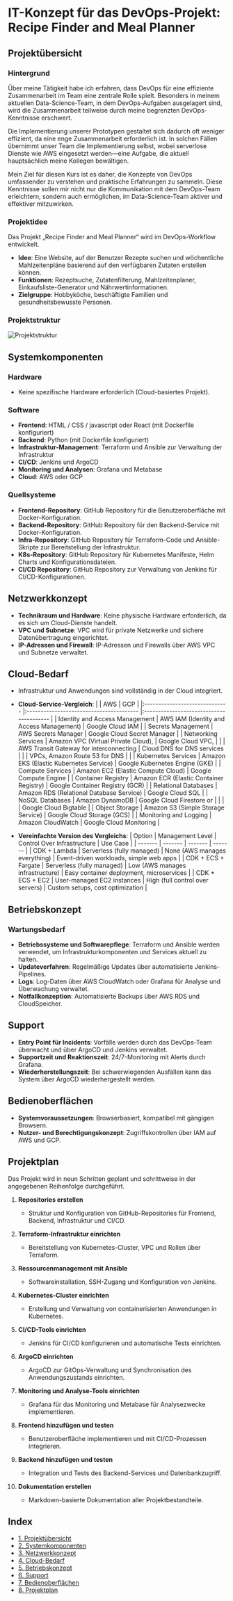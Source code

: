 # IT-Konzept für das DevOps-Projekt: Recipe Finder and Meal Planner

## Projektübersicht

### Hintergrund
Über meine Tätigkeit habe ich erfahren, dass DevOps für eine effiziente Zusammenarbeit im Team eine zentrale Rolle spielt. Besonders in meinem aktuellen Data-Science-Team, in dem DevOps-Aufgaben ausgelagert sind, wird die Zusammenarbeit teilweise durch meine begrenzten DevOps-Kenntnisse erschwert.

Die Implementierung unserer Prototypen gestaltet sich dadurch oft weniger effizient, da eine enge Zusammenarbeit erforderlich ist. In solchen Fällen übernimmt unser Team die Implementierung selbst, wobei serverlose Dienste wie AWS eingesetzt werden—eine Aufgabe, die aktuell hauptsächlich meine Kollegen bewältigen.

Mein Ziel für diesen Kurs ist es daher, die Konzepte von DevOps umfassender zu verstehen und praktische Erfahrungen zu sammeln. Diese Kenntnisse sollen mir nicht nur die Kommunikation mit dem DevOps-Team erleichtern, sondern auch ermöglichen, im Data-Science-Team aktiver und effektiver mitzuwirken.

### Projektidee
Das Projekt „Recipe Finder and Meal Planner“ wird im DevOps-Workflow entwickelt.

- **Idee**: Eine Website, auf der Benutzer Rezepte suchen und wöchentliche Mahlzeitenpläne basierend auf den verfügbaren Zutaten erstellen können.
- **Funktionen**: Rezeptsuche, Zutatenfilterung, Mahlzeitenplaner, Einkaufsliste-Generator und Nährwertinformationen.
- **Zielgruppe**: Hobbyköche, beschäftigte Familien und gesundheitsbewusste Personen.

### Projektstruktur
![Projektstruktur](images/projektstruktur.png)

## Systemkomponenten

### Hardware
- Keine spezifische Hardware erforderlich (Cloud-basiertes Projekt).
  
### Software
- **Frontend**: HTML / CSS / javascript oder React (mit Dockerfile konfiguriert)
- **Backend**: Python (mit Dockerfile konfiguriert)
- **Infrastruktur-Management**: Terraform und Ansible zur Verwaltung der Infrastruktur
- **CI/CD**: Jenkins und ArgoCD
- **Monitoring und Analysen**: Grafana und Metabase 
- **Cloud**: AWS oder GCP

### Quellsysteme
- **Frontend-Repository**: GitHub Repository für die Benutzeroberfläche mit Docker-Konfiguration.
- **Backend-Repository**: GitHub Repository für den Backend-Service mit Docker-Konfiguration.
- **Infra-Repository**: GitHub Repository für Terraform-Code und Ansible-Skripte zur Bereitstellung der Infrastruktur.
- **K8s-Repository**: GitHub Repository für Kubernetes Manifeste, Helm Charts und Konfigurationsdateien.
- **CI/CD Repository**: GitHub Repository zur Verwaltung von Jenkins für CI/CD-Konfigurationen.


## Netzwerkkonzept

- **Technikraum und Hardware**: Keine physische Hardware erforderlich, da es sich um Cloud-Dienste handelt.
- **VPC und Subnetze**: VPC wird für private Netzwerke und sichere Datenübertragung eingerichtet.
- **IP-Adressen und Firewall**: IP-Adressen und Firewalls über AWS VPC und Subnetze verwaltet.


## Cloud-Bedarf

- Infrastruktur und Anwendungen sind vollständig in der Cloud integriert. 

- **Cloud-Service-Vergleich**:
|                                | AWS                                      | GCP                                      |
|:------------------------------ |:---------------------------------------- |:---------------------------------------- |
| Identity and Access Management | AWS IAM (Identity and Access Management) | Google Cloud IAM                         |
| Secrets Management             | AWS Secrets Manager                      | Google Cloud Secret Manager              |
| Networking Services            | Amazon VPC (Virtual Private Cloud),      | Google Cloud VPC,                        |
|                                | AWS Transit Gateway for interconnecting  | Cloud DNS for DNS services               |
|                                | VPCs, Amazon Route 53 for DNS            |                                          |
| Kubernetes Services            | Amazon EKS (Elastic Kubernetes Service)  | Google Kubernetes Engine (GKE)           |
| Compute Services               | Amazon EC2 (Elastic Compute Cloud)       | Google Compute Engine                    |
| Container Registry             | Amazon ECR (Elastic Container Registry)  | Google Container Registry (GCR)          |
| Relational Databases           | Amazon RDS (Relational Database Service) | Google Cloud SQL                         |
| NoSQL Databases                | Amazon DynamoDB                          | Google Cloud Firestore or                |
|                                |                                          | Google Cloud Bigtable                    |
| Object Storage                 | Amazon S3 (Simple Storage Service)       | Google Cloud Storage (GCS)               |
| Monitoring and Logging         | Amazon CloudWatch                        | Google Cloud Monitoring                  |

- **Vereinfachte Version des Vergleichs**:
| Option | Management Level | Control Over Infrastructure | Use Case |
| ------- | ------- | ------- | ------- |
| CDK + Lambda | Serverless (fully managed) | None (AWS manages everything) | Event-driven workloads, simple web apps |
| CDK + ECS + Fargate | Serverless (fully managed) | Low (AWS manages infrastructure) | Easy container deployment, microservices |
| CDK + ECS + EC2 | User-managed EC2 instances | High (full control over servers) | Custom setups, cost optimization |


## Betriebskonzept

### Wartungsbedarf
- **Betriebssysteme und Softwarepflege**: Terraform und Ansible werden verwendet, um Infrastrukturkomponenten und Services aktuell zu halten.
- **Updateverfahren**: Regelmäßige Updates über automatisierte Jenkins-Pipelines.
- **Logs**: Log-Daten über AWS CloudWatch oder Grafana für Analyse und Überwachung verwaltet.
- **Notfallkonzeption**: Automatisierte Backups über AWS RDS und CloudSpeicher.


## Support

- **Entry Point für Incidents**: Vorfälle werden durch das DevOps-Team überwacht und über ArgoCD und Jenkins verwaltet.
- **Supportzeit und Reaktionszeit**: 24/7-Monitoring mit Alerts durch Grafana.
- **Wiederherstellungszeit**: Bei schwerwiegenden Ausfällen kann das System über ArgoCD wiederhergestellt werden.


## Bedienoberflächen

- **Systemvoraussetzungen**: Browserbasiert, kompatibel mit gängigen Browsern.
- **Nutzer- und Berechtigungskonzept**: Zugriffskontrollen über IAM auf AWS und GCP.

## Projektplan

Das Projekt wird in neun Schritten geplant und schrittweise in der angegebenen Reihenfolge durchgeführt.

1. **Repositories erstellen**
   - Struktur und Konfiguration von GitHub-Repositories für Frontend, Backend, Infrastruktur und CI/CD.
  
2. **Terraform-Infrastruktur einrichten**
   - Bereitstellung von Kubernetes-Cluster, VPC und Rollen über Terraform.

3. **Ressourcenmanagement mit Ansible**
   - Softwareinstallation, SSH-Zugang und Konfiguration von Jenkins.

4. **Kubernetes-Cluster einrichten**
   - Erstellung und Verwaltung von containerisierten Anwendungen in Kubernetes.

5. **CI/CD-Tools einrichten**
   - Jenkins für CI/CD konfigurieren und automatische Tests einrichten.

6. **ArgoCD einrichten**
   - ArgoCD zur GitOps-Verwaltung und Synchronisation des Anwendungszustands einrichten.

7. **Monitoring und Analyse-Tools einrichten**
   - Grafana für das Monitoring und Metabase für Analysezwecke implementieren.

8. **Frontend hinzufügen und testen**
   - Benutzeroberfläche implementieren und mit CI/CD-Prozessen integrieren.

9. **Backend hinzufügen und testen**
   - Integration und Tests des Backend-Services und Datenbankzugriff.

10. **Dokumentation erstellen**
    - Markdown-basierte Dokumentation aller Projektbestandteile.

## Index

- [1. Projektübersicht](#projektübersicht)
- [2. Systemkomponenten](#systemkomponenten)
- [3. Netzwerkkonzept](#netzwerkkonzept)
- [4. Cloud-Bedarf](#cloud-bedarf)
- [5. Betriebskonzept](#betriebskonzept)
- [6. Support](#support)
- [7. Bedienoberflächen](#bedienoberflächen)
- [8. Projektplan](#projektplan)
